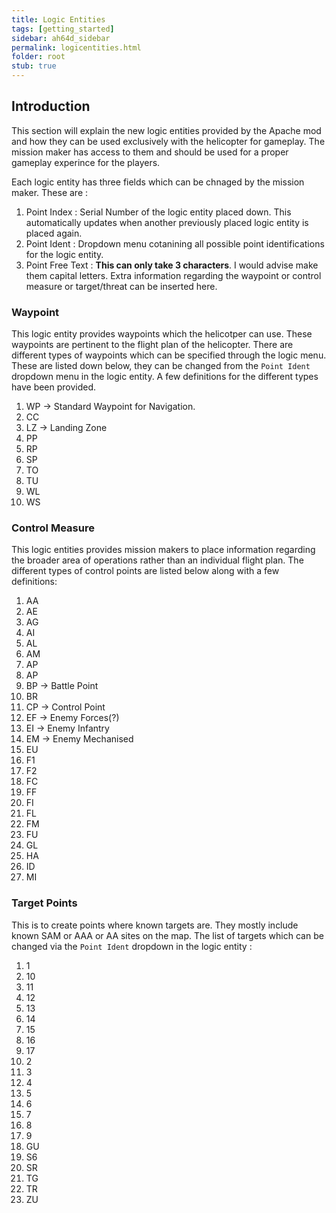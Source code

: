 ```yaml
---
title: Logic Entities
tags: [getting_started]
sidebar: ah64d_sidebar
permalink: logicentities.html
folder: root
stub: true
---
```


## Introduction

This section will explain the new logic entities provided by the Apache mod and how they can be used exclusively with the helicopter for gameplay. The mission maker has access to them and should be used for a proper gameplay experince for the players.

Each logic entity has three fields which can be chnaged by the mission maker. These are : 
1. Point Index : Serial Number of the logic entity placed down. This automatically updates when another previously placed logic entity is placed again.
2. Point Ident : Dropdown menu cotanining all possible point identifications for the logic entity.
3. Point Free Text : __This can only take 3 characters__. I would advise make them capital letters. Extra information regarding the waypoint or control measure or target/threat can be inserted here.

### Waypoint

This logic entity provides waypoints which the helicotper can use. These waypoints are pertinent to the flight plan of the helicopter. There are different types of waypoints which can be specified through the logic menu. These are listed down below, they can be changed from the `Point Ident` dropdown menu in the logic entity. A few definitions for the different types have been provided.
1. WP -> Standard Waypoint for Navigation.
2. CC 
3. LZ -> Landing Zone
4. PP
5. RP
6. SP
7. TO
8. TU
9. WL
10. WS

### Control Measure

This logic entities provides mission makers to place information regarding the broader area of operations rather than an individual flight plan. The different types of control points are listed below along with a few definitions: 
1. AA
2. AE
3. AG
4. AI
5. AL
6. AM
7. AP
8. AP
9. BP -> Battle Point
10. BR
11. CP -> Control Point
12. EF -> Enemy Forces(?)
13. EI -> Enemy Infantry
14. EM -> Enemy Mechanised
15. EU
16. F1
17. F2
18. FC
19. FF
20. FI
21. FL
22. FM
23. FU
24. GL
25. HA
26. ID
27. MI

### Target Points

This is to create points where known targets are. They mostly include known SAM or AAA or AA sites on the map. The list of targets which can be changed via the `Point Ident` dropdown in the logic entity :
1. 1
2. 10
3. 11
4. 12
5. 13
6. 14
7. 15
8. 16
7. 17
8. 2
9. 3
10. 4
11. 5
12. 6
13. 7
14. 8
15. 9
16. GU
17. S6
18. SR
19. TG
20. TR
21. ZU
